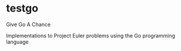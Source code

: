 # testgo
Give Go A Chance

Implementations to Project Euler problems using the Go programming language


